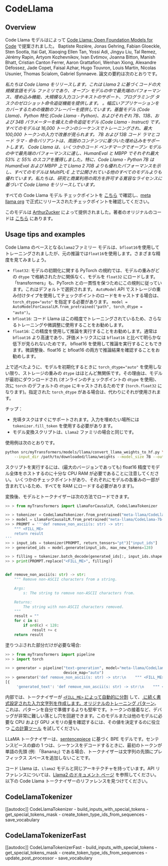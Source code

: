 <!--Copyright 2023 The HuggingFace Team. All rights reserved.

Licensed under the Apache License, Version 2.0 (the "License"); you may not use this file except in compliance with
the License. You may obtain a copy of the License at

http://www.apache.org/licenses/LICENSE-2.0

Unless required by applicable law or agreed to in writing, software distributed under the License is distributed on
an "AS IS" BASIS, WITHOUT WARRANTIES OR CONDITIONS OF ANY KIND, either express or implied. See the License for the
specific language governing permissions and limitations under the License.

⚠️ Note that this file is in Markdown but contains specific syntax for our doc-builder (similar to MDX) that may not be
rendered properly in your Markdown viewer.

-->

# CodeLlama

## Overview

Code Llama モデルはによって [Code Llama: Open Foundation Models for Code](https://ai.meta.com/research/publications/code-llama-open-foundation-models-for-code/) で提案されました。 Baptiste Rozière, Jonas Gehring, Fabian Gloeckle, Sten Sootla, Itai Gat, Xiaoqing Ellen Tan, Yossi Adi, Jingyu Liu, Tal Remez, Jérémy Rapin, Artyom Kozhevnikov, Ivan Evtimov, Joanna Bitton, Manish Bhatt, Cristian Canton Ferrer, Aaron Grattafiori, Wenhan Xiong, Alexandre Défossez, Jade Copet, Faisal Azhar, Hugo Touvron, Louis Martin, Nicolas Usunier, Thomas Scialom, Gabriel Synnaeve.
論文の要約は次のとおりです。

*私たちは Code Llama をリリースします。これは Llama 2 に基づくコードの大規模言語モデル ファミリであり、オープン モデルの中で最先端のパフォーマンス、埋め込み機能、大規模な入力コンテキストのサポート、プログラミング タスクのゼロショット命令追従機能を提供します。 。幅広いアプリケーションをカバーするための複数のフレーバーを提供しています。基盤モデル (Code Llama)、Python 特化 (Code Llama - Python)、およびそれぞれ 7B、13B、および 34B パラメーターを備えた命令追従モデル (Code Llama - Instruct) です。すべてのモデルは 16,000 トークンのシーケンスでトレーニングされ、最大 100,000 トークンの入力で改善が見られます。 7B および 13B コード ラマとコード ラマ - 命令バリアントは、周囲のコンテンツに基づいた埋め込みをサポートします。 Code Llama は、いくつかのコード ベンチマークでオープン モデルの中で最先端のパフォーマンスに達し、HumanEval と MBPP でそれぞれ最大 53% と 55% のスコアを獲得しました。特に、Code Llama - Python 7B は HumanEval および MBPP 上で Llama 2 70B よりも優れたパフォーマンスを示し、すべてのモデルは MultiPL-E 上で公開されている他のすべてのモデルよりも優れています。私たちは、研究と商業利用の両方を許可する寛容なライセンスに基づいて Code Llama をリリースしています。*

すべての Code Llama モデル チェックポイントを [こちら](https://huggingface.co/models?search=code_llama) で確認し、[meta llama org](https://huggingface.co/meta-llama) で正式にリリースされたチェックポイントを確認してください。

このモデルは [ArthurZucker](https://huggingface.co/ArthurZ) によって提供されました。著者のオリジナルのコードは [こちら](https://github.com/facebookresearch/llama) にあります。

## Usage tips and examples

<Tip warning={true}>

Code Llama のベースとなる`Llama2`ファミリー モデルは、`bfloat16`を使用してトレーニングされましたが、元の推論では`float16`を使用します。さまざまな精度を見てみましょう。

* `float32`: モデルの初期化に関する PyTorch の規約では、モデルの重みがどの `dtype` で格納されたかに関係なく、モデルを `float32` にロードします。 「transformers」も、PyTorch との一貫性を保つためにこの規則に従っています。これはデフォルトで選択されます。 `AutoModel` API でストレージの重み付けタイプを使用してチェックポイントのロードをキャストする場合は、`torch_dtype="auto"` を指定する必要があります。 `model = AutoModelForCausalLM.from_pretrained("path", torch_dtype = "auto")`。
* `bfloat16`: コード Llama はこの精度でトレーニングされているため、さらなるトレーニングや微調整に使用することをお勧めします。
* `float16`: この精度を使用して推論を実行することをお勧めします。通常は `bfloat16` より高速であり、評価メトリクスには `bfloat16` と比べて明らかな低下が見られないためです。 bfloat16 を使用して推論を実行することもできます。微調整後、float16 と bfloat16 の両方で推論結果を確認することをお勧めします。

上で述べたように、モデルを初期化するときに `torch_dtype="auto"` を使用しない限り、ストレージの重みの `dtype` はほとんど無関係です。その理由は、モデルが最初にダウンロードされ (オンラインのチェックポイントの `dtype` を使用)、次に `torch` のデフォルトの `dtype` にキャストされるためです (`torch.float32` になります)。指定された `torch_dtype` がある場合は、代わりにそれが使用されます。

</Tip>

チップ：
- 充填タスクはすぐにサポートされます。入力を埋めたい場所には `tokenizer.fill_token` を使用する必要があります。
- モデル変換スクリプトは、`Llama2` ファミリの場合と同じです。

使用例は次のとおりです。

```bash
python src/myTransformers/models/llama/convert_llama_weights_to_hf.py \
    --input_dir /path/to/downloaded/llama/weights --model_size 7B --output_dir /output/path
```

スクリプトを実行するには、(最大のバージョンであっても) float16 精度でモデル全体をホストするのに十分な CPU RAM が必要であることに注意してください。
いくつかのチェックポイントがあり、それぞれにモデルの各重みの一部が含まれているため、すべてを RAM にロードする必要があります)。

変換後、モデルとトークナイザーは次の方法でロードできます。

```python
>> > from myTransformers import LlamaForCausalLM, CodeLlamaTokenizer

>> > tokenizer = CodeLlamaTokenizer.from_pretrained("meta-llama/CodeLlama-7b-hf")
>> > model = LlamaForCausalLM.from_pretrained("meta-llama/CodeLlama-7b-hf")
>> > PROMPT = '''def remove_non_ascii(s: str) -> str:
    """ <FILL_ME>
    return result
'''
>> > input_ids = tokenizer(PROMPT, return_tensors="pt")["input_ids"]
>> > generated_ids = model.generate(input_ids, max_new_tokens=128)

>> > filling = tokenizer.batch_decode(generated_ids[:, input_ids.shape[1]:], skip_special_tokens=True)[0]
>> > print(PROMPT.replace("<FILL_ME>", filling))


def remove_non_ascii(s: str) -> str:
    """ Remove non-ASCII characters from a string.

    Args:
        s: The string to remove non-ASCII characters from.

    Returns:
        The string with non-ASCII characters removed.
    """
    result = ""
    for c in s:
        if ord(c) < 128:
            result += c
    return result
```

塗りつぶされた部分だけが必要な場合:

```python
>> > from myTransformers import pipeline
>> > import torch

>> > generator = pipeline("text-generation", model="meta-llama/CodeLlama-7b-hf", torch_dtype=torch.float16,
                          device_map="auto")
>> > generator('def remove_non_ascii(s: str) -> str:\n    """ <FILL_ME>\n    return result', max_new_tokens=128)
[{
     'generated_text': 'def remove_non_ascii(s: str) -> str:\n    """ <FILL_ME>\n    return resultRemove non-ASCII characters from a string. """\n    result = ""\n    for c in s:\n        if ord(c) < 128:\n            result += c'}]
```

内部では、トークナイザーが [`<FILL_ME>` によって自動的に分割](https://huggingface.co/docs/transformers/main/model_doc/code_llama#transformers.CodeLlamaTokenizer.fill_token) して、[ に続く書式設定された入力文字列を作成します。オリジナルのトレーニング パターン](https://github.com/facebookresearch/codellama/blob/cb51c14ec761370ba2e2bc351374a79265d0465e/llama/generation.py#L402)。これは、パターンを自分で準備するよりも堅牢です。トークンの接着など、デバッグが非常に難しい落とし穴を回避できます。このモデルまたは他のモデルに必要な CPU および GPU メモリの量を確認するには、その値を決定するのに役立つ [この計算ツール](https://huggingface.co/spaces/hf-accelerate/model-memory-usage) を試してください。

LLaMA トークナイザーは、[sentencepiece](https://github.com/google/sentencepiece) に基づく BPE モデルです。センテンスピースの癖の 1 つは、シーケンスをデコードするときに、最初のトークンが単語の先頭 (例: 「Banana」) である場合、トークナイザーは文字列の先頭にプレフィックス スペースを追加しないことです。

<Tip>

コード Llama は、`Llama2` モデルと同じアーキテクチャを持っています。API リファレンスについては、[Llama2 のドキュメント ページ](llama2) を参照してください。
以下の Code Llama トークナイザーのリファレンスを見つけてください。
</Tip>

## CodeLlamaTokenizer

[[autodoc]] CodeLlamaTokenizer
    - build_inputs_with_special_tokens
    - get_special_tokens_mask
    - create_token_type_ids_from_sequences
    - save_vocabulary

## CodeLlamaTokenizerFast

[[autodoc]] CodeLlamaTokenizerFast
    - build_inputs_with_special_tokens
    - get_special_tokens_mask
    - create_token_type_ids_from_sequences
    - update_post_processor
    - save_vocabulary
